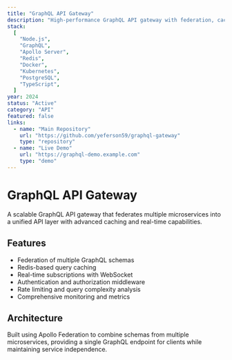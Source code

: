 ```yaml
---
title: "GraphQL API Gateway"
description: "High-performance GraphQL API gateway with federation, caching, and real-time subscriptions for microservices architecture."
stack:
  [
    "Node.js",
    "GraphQL",
    "Apollo Server",
    "Redis",
    "Docker",
    "Kubernetes",
    "PostgreSQL",
    "TypeScript",
  ]
year: 2024
status: "Active"
category: "API"
featured: false
links:
  - name: "Main Repository"
    url: "https://github.com/yeferson59/graphql-gateway"
    type: "repository"
  - name: "Live Demo"
    url: "https://graphql-demo.example.com"
    type: "demo"
---
```


# GraphQL API Gateway

A scalable GraphQL API gateway that federates multiple microservices into a unified API layer with advanced caching and real-time capabilities.

## Features

- Federation of multiple GraphQL schemas
- Redis-based query caching
- Real-time subscriptions with WebSocket
- Authentication and authorization middleware
- Rate limiting and query complexity analysis
- Comprehensive monitoring and metrics

## Architecture

Built using Apollo Federation to combine schemas from multiple microservices, providing a single GraphQL endpoint for clients while maintaining service independence.